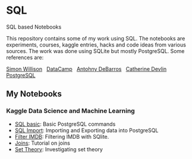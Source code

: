 # SQL
SQL based Notebooks

This repository contains some of my work using SQL.  The notebooks are experiments, 
courses, kaggle entries, hacks and code ideas from various sources.  The work was done using SQLite but mostly PostgreSQL.  Some references are:

[Simon Willison](https://github.com/simonw/csvs-to-sqlite) &nbsp;
[DataCamp](https://www.datacamp.com/) &nbsp;
[Antohny DeBarros](https://nostarch.com/practicalSQL) &nbsp; 
[Catherine Devlin](https://github.com/catherinedevlin/ipython-sql) &nbsp; 
[PostgreSQL](http://www.postgresqltutorial.com/) &nbsp;

## My Notebooks

### Kaggle Data Science and Machine Learning

* [SQL basic](https://github.com/riched158/SQL/blob/master/SQL1.ipynb): Basic PostgreSQL commands
* [SQL Import](https://github.com/riched158/SQL/blob/master/SQL2.ipynb): Importing and Exporting data into PostgreSQL
* [Filter IMDB](https://github.com/riched158/SQL/blob/master/SQLFiltering.ipynb): Filtering IMDB with SQlite.
* [Joins](https://github.com/riched158/SQL/blob/master/SQLJoins.ipynb): Tutorial on joins
* [Set Theory](https://github.com/riched158/SQL/blob/master/SQLSetTheory.ipynb): Investigating set theory

